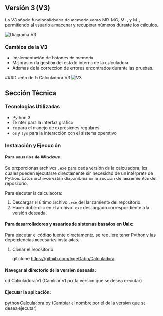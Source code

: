## Versión 3 (V3)

La V3 añade funcionalidades de memoria como MR, MC, M+, y M-, permitiendo al usuario almacenar y recuperar números durante los cálculos.

![Diagrama V3](https://github.com/IngeGabo/Calculadora/assets/72628195/4f65e135-fcf6-488a-bb65-68ae19383215)

### Cambios de la V3

- Implementación de botones de memoria.
- Mejoras en la gestión del estado interno de la calculadora.
- Ademas de la correccion de errores encontrados durante las pruebas.

###Diseño de la Calculadora V3
![V3](https://github.com/IngeGabo/Calculadora/assets/72628195/262b6889-fbd2-4d49-bdbf-eb84320fae45)

## Sección Técnica
### Tecnologías Utilizadas

- Python 3
- Tkinter para la interfaz gráfica
- `re` para el manejo de expresiones regulares
- `os` y `sys` para la interacción con el sistema operativo

### Instalación y Ejecución

#### Para usuarios de Windows:

Se proporcionan archivos `.exe` para cada versión de la calculadora, los cuales pueden ejecutarse directamente sin necesidad de un intérprete de Python. Estos archivos están disponibles en la sección de lanzamientos del repositorio.

Para ejecutar la calculadora:

1. Descargar el último archivo `.exe` del lanzamiento del repositorio.
2. Hacer doble clic en el archivo `.exe` descargado correspondiente a la versión deseada.

#### Para desarrolladores y usuarios de sistemas basados en Unix:

Para ejecutar el código fuente directamente, se requiere tener Python y las dependencias necesarias instaladas.

1. Clonar el repositorio:

   git clone https://github.com/IngeGabo/Calculadora

#### Navegar al directorio de la versión deseada:
cd Calculadora/v1   (Cambiar v1 por la versión que se desea ejecutar)

#### Ejecutar la aplicación:
python Calculadora.py (Cambiar el nombre por el de la version que se desea ejecutar)
